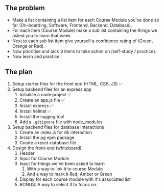 ## The problem

- Make a list containing a list item for each Course Module you've done so far (On-boarding, Software, Frontend, Backend, Database).
- For each item (Course Module) make a sub list containing the things we asked you to learn that week.
- Next to each sub list item give yourself a confidence rating of (Green, Orange or Red). 
- Now prioritise and pick 3 items to take action on (self-study / practice).
- Now learn and practice.

## The plan

1. Setup starter files for the front end (HTML, CSS, JS) ✅
2. Setup backend files for an express app
    1. Initialise a node project ✅
    2. Create an app.js file ✅
    3. Install express ✅
    4. Install helmet ✅
    5. Install the logging tool
    6. Add a `.gitignore` file with node_modules
3. Setup backend files for database interactions
    1. Create an index.js for db interaction
    2. Install the pg npm package
    3. Create a reset-database file
4. Design the front-end (whiteboard)
    1. Header
    2. Input for Course Module
    3. Input for things we've been asked to learn
        1. With a way to link it to course Module
        2. And a way to mark it Red, Amber or Green
    4. Display for each course module with it's associated list
    4. BONUS: A way to select 3 to focus on.
